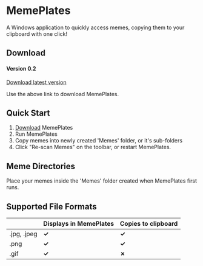# MemePlates

A Windows application to quickly access memes, copying them to your clipboard with one click!


## Download

#### Version 0.2
<a href="https://www.dropbox.com/s/smq4fanttth0ekt/MemePlates.exe?dl=0">Download latest version</a>

Use the above link to download MemePlates.

## Quick Start
1. <a href="https://www.dropbox.com/s/smq4fanttth0ekt/MemePlates.exe?dl=0">Download</a> MemePlates
2. Run MemePlates
3. Copy memes into newly created 'Memes' folder, or it's sub-folders
4. Click "Re-scan Memes" on the toolbar, or restart MemePlates.

## Meme Directories

Place your memes inside the 'Memes' folder created when MemePlates first runs.

## Supported File Formats


|                |Displays in MemePlates         |Copies to clipboard                         |
|----------------|-------------------------------|-----------------------------|
|.jpg, .jpeg   |**✓**|**✓**|
|.png          |**✓**|**✓**|
|.gif          |**✓**|**✗**|



